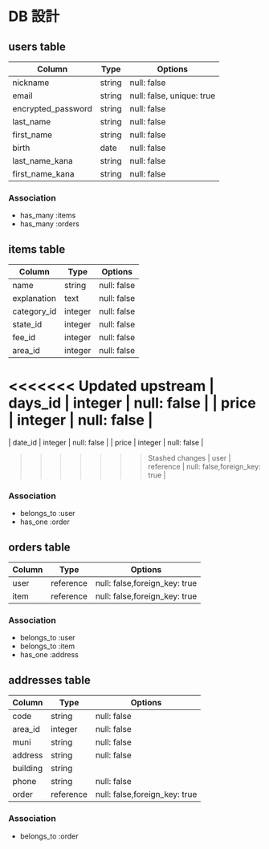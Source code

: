 # DB 設計

## users table

| Column             | Type        | Options                      |
|--------------------|-------------|------------------------------|
| nickname           | string      | null: false                  |
| email              | string      | null: false, unique: true    |
| encrypted_password | string      | null: false                  |
| last_name          | string      | null: false                  |
| first_name         | string      | null: false                  |
| birth              | date        | null: false                  |
| last_name_kana     | string      | null: false                  |
| first_name_kana    | string      | null: false                  |

### Association

* has_many :items
* has_many :orders

## items table

| Column        | Type        | Options                         |
|---------------|-------------|---------------------------------|
| name          | string      | null: false                     |
| explanation   | text        | null: false                     |
| category_id   | integer     | null: false                     |
| state_id      | integer     | null: false                     |
| fee_id        | integer     | null: false                     |
| area_id       | integer     | null: false                     |
<<<<<<< Updated upstream
| days_id       | integer     | null: false                     |
| price         | integer     | null: false                     |
=======
| date_id       | integer     | null: false                     |
| price         | integer      | null: false                     |
>>>>>>> Stashed changes
| user          | reference   | null: false,foreign_key: true   |

### Association

- belongs_to :user
- has_one :order

## orders table

| Column      | Type         | Options                          |
|-------------|--------------|----------------------------------|
| user        | reference    | null: false,foreign_key: true    |
| item        | reference    | null: false,foreign_key: true    |

### Association

- belongs_to :user
- belongs_to :item
- has_one    :address

## addresses table

| Column      | Type         | Options                         |
|-------------|--------------|---------------------------------|
| code        | string       | null: false                     |
| area_id     | integer      | null: false                     |
| muni        | string       | null: false                     |
| address     | string       | null: false                     |
| building    | string       |                                 |
| phone       | string       | null: false                     |
| order       | reference    | null: false,foreign_key: true   |

### Association

- belongs_to :order